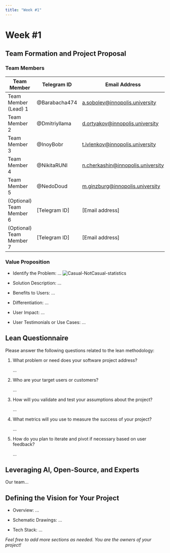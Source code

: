```yaml
---
title: "Week #1"
---
```


# Week #1

## **Team Formation and Project Proposal**

### **Team Members**

| Team Member              | Telegram ID   | Email Address                     |
|--------------------------|---------------|-----------------------------------|
| Team Member (Lead) 1     | @Barabacha474 | a.sobolev@innopolis.university    |
| Team Member 2            | @Dmitriyllama | d.ortyakov@innopolis.university   |
| Team Member 3            | @InoyBobr     | t.ivlenkov@innopolis.university   |
| Team Member 4            | @NikitaRUNI   | n.cherkashin@innopolis.university |
| Team Member 5            | @NedoDoud     | m.ginzburg@innopolis.university   |
| (Optional) Team Member 6 | [Telegram ID] | [Email address] |
| (Optional) Team Member 7 | [Telegram ID] | [Email address] |

### **Value Proposition**

- Identify the Problem:
...
  ![Casual-NotCasual-statistics](/2024/Frontline-Walker/Casual-NotCasual-statistics.jpg)



- Solution Description:
...

- Benefits to Users:
...

- Differentiation:
...

- User Impact:
...

- User Testimonials or Use Cases:
...

## **Lean Questionnaire**

Please answer the following questions related to the lean methodology:

1. What problem or need does your software project address? 
   
   ...

2. Who are your target users or customers?

   ...

3. How will you validate and test your assumptions about the project?

   ...

4. What metrics will you use to measure the success of your project?

   ...

5. How do you plan to iterate and pivot if necessary based on user feedback?

   ...

## **Leveraging AI, Open-Source, and Experts**

Our team...

## **Defining the Vision for Your Project**

- Overview: ...

- Schematic Drawings: ...

- Tech Stack: ...

*Feel free to add more sections as needed. You are the owners of your project!*
